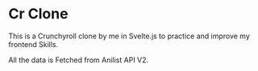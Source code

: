 # Cr Clone

This is a Crunchyroll clone by me in Svelte.js to practice and improve my frontend Skills.

All the data is Fetched from Anilist API V2.
